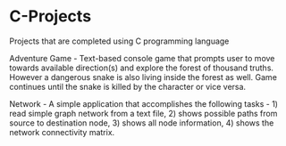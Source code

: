 # C-Projects
Projects that are completed using C programming language

Adventure Game - Text-based console game that prompts user to move towards available direction(s) and explore the forest of thousand truths. However a dangerous snake is also living inside the forest as well. Game continues until the snake is killed by the character or vice versa.

Network - A simple application that accomplishes the following tasks - 1) read simple graph network from a text file, 2) shows possible paths from source to destination node, 3) shows all node information, 4) shows the network connectivity matrix.
